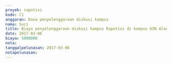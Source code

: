```yaml
---
proyek: rapotivi
kode: C1
anggaran: Dana penyelenggaraan diskusi kampus
nama: Suci
title: Biaya penyelenggaraan diskusi kampus Rapotivi di kampus UIN Alaudin Makassar
date: 2017-03-06
biaya: 5000000
nota:
tanggalpelunasan: 2017-03-06
notapelunasan:
---
```

